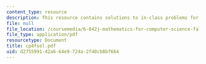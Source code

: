 ```yaml
---
content_type: resource
description: This resource contains solutions to in-class problems for week 4, friday.
file: null
file_location: /coursemedia/6-042j-mathematics-for-computer-science-fall-2005/d275599142a664e9724a2f48cb8bf664_cp4fsol.pdf
file_type: application/pdf
resourcetype: Document
title: cp4fsol.pdf
uid: d2755991-42a6-64e9-724a-2f48cb8bf664
---
```

